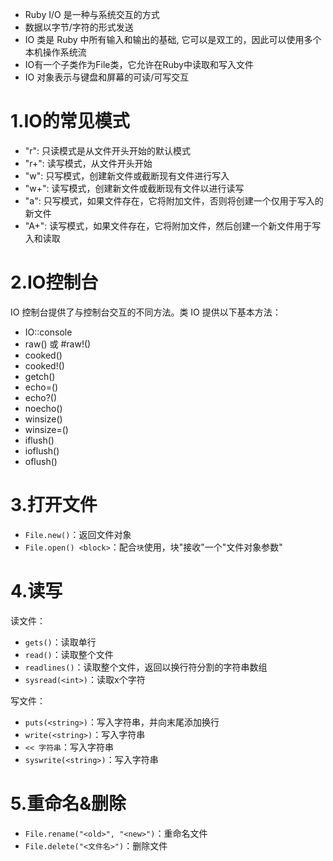 
- Ruby I/O 是一种与系统交互的方式
- 数据以字节/字符的形式发送
- IO 类是 Ruby 中所有输入和输出的基础, 它可以是双工的，因此可以使用多个本机操作系统流
- IO有一个子类作为File类，它允许在Ruby中读取和写入文件
- IO 对象表示与键盘和屏幕的可读/可写交互


###  ###


# 1.IO的常见模式 #

- "r": 只读模式是从文件开头开始的默认模式
- "r+": 读写模式，从文件开头开始
- "w": 只写模式，创建新文件或截断现有文件进行写入
- "w+": 读写模式，创建新文件或截断现有文件以进行读写
- "a": 只写模式，如果文件存在，它将附加文件，否则将创建一个仅用于写入的新文件
- "A+": 读写模式，如果文件存在，它将附加文件，然后创建一个新文件用于写入和读取

# 2.IO控制台 #

IO 控制台提供了与控制台交互的不同方法。类 IO 提供以下基本方法：

- IO::console
- raw() 或 #raw!()
- cooked()
- cooked!()
- getch()
- echo=()
- echo?()
- noecho()
- winsize()
- winsize=()
- iflush()
- ioflush()
- oflush()

# 3.打开文件 #

- `File.new()`：返回文件对象
- `File.open() <block>`：配合`块`使用，块"接收"一个"文件对象参数"

# 4.读写 #

读文件：

- `gets()`：读取单行
- `read()`：读取整个文件
- `readlines()`：读取整个文件，返回以换行符分割的字符串数组
- `sysread(<int>)`：读取x个字符

写文件：

- `puts(<string>)`：写入字符串，并向末尾添加换行
- `write(<string>)`：写入字符串
- `<< 字符串`：写入字符串
- `syswrite(<string>)`：写入字符串

# 5.重命名&删除 #

- `File.rename("<old>", "<new>")`：重命名文件
- `File.delete("<文件名>")`：删除文件
